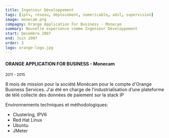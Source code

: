 ```yaml
---
title: Ingenieur Développement
tags: [iptv, reseau, déploiement, numericable, adsl, supervision]
image: monecam.png
compagny: Orange Application For Business - Monecam
summary: Nouvelle experience comme Ingenieur Développement
start: Decembre 2007
end: Juin 2007
order: 3
logo: orange-logo.jpg
---
```


#### ORANGE APPLICATION FOR BUSINESS - Monecam

<small>2011 - 2015</small>

8 mois de mission pour la société Monécam pour le compte d'Orange Business Services. J'ai été en charge de l'industrialisation d’une plateforme de télé collecte des données de paiement sur la stack IP

Environnements techniques et méthodologiques:

- Clustering, IPV6
- Red Hat Linux
- Ubuntu
- JMeter